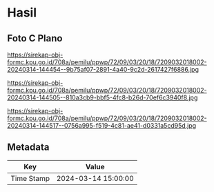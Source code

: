 # Hasil

## Foto C Plano

https://sirekap-obj-formc.kpu.go.id/708a/pemilu/ppwp/72/09/03/20/18/7209032018002-20240314-144454--9b75af07-2891-4a40-9c2d-2617427f6886.jpg

https://sirekap-obj-formc.kpu.go.id/708a/pemilu/ppwp/72/09/03/20/18/7209032018002-20240314-144505--810a3cb9-bbf5-4fc8-b26d-70ef6c3940f8.jpg

https://sirekap-obj-formc.kpu.go.id/708a/pemilu/ppwp/72/09/03/20/18/7209032018002-20240314-144517--0756a995-f519-4c81-ae41-d0331a5cd95d.jpg


## Metadata

| Key        | Value               |
| ---------- | ------------------- |
| Time Stamp | 2024-03-14 15:00:00 |



